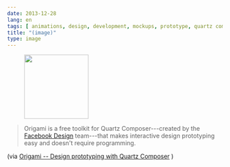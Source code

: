 ```yaml
---
date: 2013-12-28
lang: en
tags: [ animations, design, development, mockups, prototype, quartz composer, tools ]
title: "(image)"
type: image
---
```


<figure>
<a
href="https://hugo.ferreira.cc/origami-is-a-free-toolkit-for-quartz/attachment/255/"
rel="attachment"><img
src="/wp-content/uploads/2013/12/tumblr_myinmxWMku1qz82meo1_250-150x150.png"
srcset="/wp-content/uploads/2013/12/tumblr_myinmxWMku1qz82meo1_250-150x150.png 150w, /wp-content/uploads/2013/12/tumblr_myinmxWMku1qz82meo1_250.png 151w"
sizes="(max-width: 150px) 100vw, 150px" width="150" height="150" /></a></figure>

> Origami is a free toolkit for Quartz Composer---created by the
> [Facebook Design](http://www.facebook.com/design) team---that makes
> interactive design prototyping easy and doesn't require programming.

(via [Origami -- Design prototyping with Quartz
Composer](http://facebook.github.io/origami/) )

